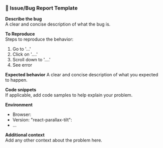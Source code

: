 ### 🐛 Issue/Bug Report Template

**Describe the bug**  
A clear and concise description of what the bug is.

**To Reproduce**  
Steps to reproduce the behavior:

1. Go to '...'
2. Click on '....'
3. Scroll down to '....'
4. See error

**Expected behavior**
A clear and concise description of what you expected to happen.

**Code snippets**  
If applicable, add code samples to help explain your problem.

**Environment**

- Browser:
- Version: "react-parallax-tilt":
- ...

**Additional context**  
Add any other context about the problem here.
